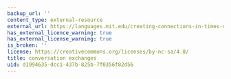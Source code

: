 ```yaml
---
backup_url: ''
content_type: external-resource
external_url: https://languages.mit.edu/creating-connections-in-times-of-isolation-mit-skoltech-conversation-exchanges/
has_external_licence_warning: true
has_external_license_warning: true
is_broken: ''
license: https://creativecommons.org/licenses/by-nc-sa/4.0/
title: conversation exchanges
uid: d1994635-dcc1-437b-825b-7f0356f82d56
---
```

